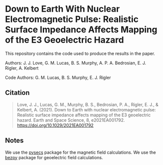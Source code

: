 # Down to Earth With Nuclear Electromagnetic Pulse: Realistic Surface Impedance Affects Mapping of the E3 Geoelectric Hazard

This repository contains the code used to produce the results in the paper.

Authors: J. J. Love, G. M. Lucas, B. S. Murphy,  A. P. A. Bedrosian, E. J. Rigler, A. Kelbert

Code Authors: G. M. Lucas, B. S. Murphy, E. J. Rigler

## Citation

> Love, J. J., Lucas, G. M., Murphy, B. S., Bedrosian, P. A., Rigler, E. J., & Kelbert, A. (2021). Down to Earth with nuclear electromagnetic pulse: Realistic surface impedance affects mapping of the E3 geoelectric hazard. Earth and Space Science, 8, e2021EA001792. https://doi.org/10.1029/2021EA001792

## Notes

We use the [pysecs](https://github.com/greglucas/pysecs) package for the magnetic field calculations.
We use the [bezpy](https://github.com/greglucas/bezpy) package for geoelectric field calculations.
